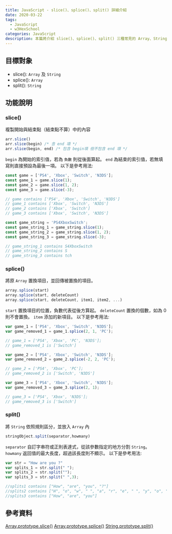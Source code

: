 ```yaml
---
title: JavaScript - slice()、splice()、split() 詳細介紹
date: 2020-03-22
tags: 
  - JavaScript
  - w3HexSchool
categories: JavaScript
description: 本篇將介紹 slice()、splice()、split() 三種常見的 Array、String 處理方法。
---
```

## 目標對象
* slice(): `Array` 及 `String`
* splice(): `Array`
* split(): `String`

## 功能說明
### slice()
  複製開始與結束點（結束點不算）中的內容
  ``` JavaScript
  arr.slice()
  arr.slice(begin) /* 含 end 項 */
  arr.slice(begin, end) /* 包含 begin項 但不包含 end 項 */
  ```
  `begin` 為開始的索引值，若為 `負數` 則從後面算起。
  `end` 為結束的索引值，若無填寫則直接預設為最後一項。
  以下是參考用法:
  ``` JavaScript
  const game = ['PS4', 'Xbox', 'Switch', 'N3DS'];
  const game_1 = game.slice(1);
  const game_2 = game.slice(1, 2);
  const game_3 = game.slice(-3);

  // game contains ['PS4', 'Xbox', 'Switch', 'N3DS']
  // game_1 contains ['Xbox', 'Switch', 'N3DS']
  // game_2 contains ['Xbox', 'Switch']
  // game_3 contains ['Xbox', 'Switch', 'N3DS']

  const game_string = 'PS4XboxSwitch';
  const game_string_1 = game_string.slice(1);
  const game_string_2 = game_string.slice(1, 2);
  const game_string_3 = game_string.slice(-3);

  // game_string_1 contains S4XboxSwitch
  // game_string_2 contains S
  // game_string_3 contains tch
  ```

### splice()
  將原 `Array` 置換項目，並回傳被置換的項目。
  ``` JavaScript
  array.splice(start)
  array.splice(start, deleteCount)
  array.splice(start, deleteCount, item1, item2, ...)
  ```
  `start` 置換項目的位置，負數代表從後方算起。
  `deleteCount` 置換的個數，如為 0 則不會置換。
  `item` 添加的新項目。
  以下是參考用法:
  ``` JavaScript
  var game_1 = ['PS4', 'Xbox', 'Switch', 'N3DS'];
  var game_removed_1 = game_1.splice(2, 1, 'PC');

  // game_1 = ['PS4', 'Xbox', 'PC', 'N3DS'];
  // game_removed_1 is ['Switch']

  var game_2 = ['PS4', 'Xbox', 'Switch', 'N3DS'];
  var game_removed_2 = game_2.splice(-2, 2, 'PC');

  // game_2 = ['PS4', 'Xbox', 'PC'];
  // game_removed_2 is ['Switch', 'N3DS']

  var game_3 = ['PS4', 'Xbox', 'Switch', 'N3DS'];
  var game_removed_3 = game_3.splice(2, 1);

  // game_3 = ['PS4', 'Xbox', 'N3DS'];
  // game_removed_3 is ['Switch']
  ``` 

### split()
  將 `String` 依照規則區分，並放入 `Array` 內
  ``` JavaScript
  stringObject.split(separator,howmany)
  ```
  `separator` 自訂字串符或正則表達式，從該參數指定的地方分割 `String`。
  `howmany` 返回值的最大長度，超過該長度則不顯示。
  以下是參考用法:
  ``` JavaScript
  var str = "How are you ?"
  var splits_1 = str.split(" ");
  var splits_2 = str.split("");
  var splits_3 = str.split(" ",3);

  //splits1 contains ["How", "are", "you", "?"]
  //splits2 contains ["H", "o", "w", " ", "a", "r", "e", " ", "y", "o", "u", " ", "?"]
  //splits3 contains ["How", "are", "you"]
  ```


## 參考資料
[Array.prototype.slice()](https://developer.mozilla.org/zh-TW/docs/Web/JavaScript/Reference/Global_Objects/Array/slice)
[Array.prototype.splice()](https://developer.mozilla.org/zh-TW/docs/Web/JavaScript/Reference/Global_Objects/Array/splice)
[String.prototype.split()](https://developer.mozilla.org/zh-CN/docs/Web/JavaScript/Reference/Global_Objects/String/split)